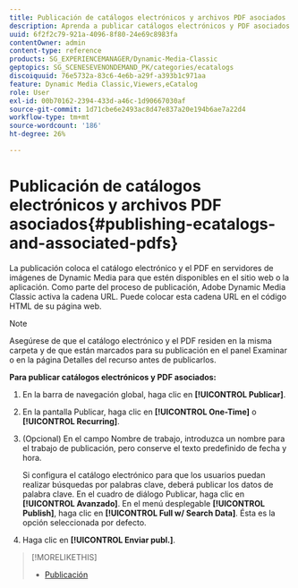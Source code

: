 ```yaml
---
title: Publicación de catálogos electrónicos y archivos PDF asociados
description: Aprenda a publicar catálogos electrónicos y PDF asociados.
uuid: 6f2f2c79-921a-4096-8f80-24e69c8983fa
contentOwner: admin
content-type: reference
products: SG_EXPERIENCEMANAGER/Dynamic-Media-Classic
geptopics: SG_SCENESEVENONDEMAND_PK/categories/ecatalogs
discoiquuid: 76e5732a-83c6-4e6b-a29f-a393b1c971aa
feature: Dynamic Media Classic,Viewers,eCatalog
role: User
exl-id: 00b70162-2394-433d-a46c-1d90667030af
source-git-commit: 1d71cbe6e2493ac8d47e837a20e194b6ae7a22d4
workflow-type: tm+mt
source-wordcount: '186'
ht-degree: 26%

---
```


# Publicación de catálogos electrónicos y archivos PDF asociados{#publishing-ecatalogs-and-associated-pdfs}

La publicación coloca el catálogo electrónico y el PDF en servidores de imágenes de Dynamic Media para que estén disponibles en el sitio web o la aplicación. Como parte del proceso de publicación, Adobe Dynamic Media Classic activa la cadena URL. Puede colocar esta cadena URL en el código HTML de su página web.

>[!NOTE]
>
>Asegúrese de que el catálogo electrónico y el PDF residen en la misma carpeta y de que están marcados para su publicación en el panel Examinar o en la página Detalles del recurso antes de publicarlos.

**Para publicar catálogos electrónicos y PDF asociados:**

1. En la barra de navegación global, haga clic en **[!UICONTROL Publicar]**.
1. En la pantalla Publicar, haga clic en **[!UICONTROL One-Time]** o **[!UICONTROL Recurring]**.
1. (Opcional) En el campo Nombre de trabajo, introduzca un nombre para el trabajo de publicación, pero conserve el texto predefinido de fecha y hora.

   Si configura el catálogo electrónico para que los usuarios puedan realizar búsquedas por palabras clave, deberá publicar los datos de palabra clave. En el cuadro de diálogo Publicar, haga clic en **[!UICONTROL Avanzado]**. En el menú desplegable **[!UICONTROL Publish]**, haga clic en **[!UICONTROL Full w/ Search Data]**. Ésta es la opción seleccionada por defecto.

1. Haga clic en ****[!UICONTROL Enviar publ.]****.

>[!MORELIKETHIS]
>
>* [Publicación](publishing-files.md)


